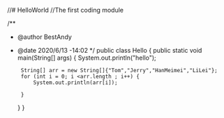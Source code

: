 //# HelloWorld
//The first coding module


/**
 * @author BestAndy
 * @date 2020/6/13 -14:02
 */
public class Hello {
    public static void main(String[] args) {
        System.out.println("hello");

        String[] arr = new String[]{"Tom","Jerry","HanMeimei","LiLei"};
        for (int i = 0; i <arr.length ; i++) {
            System.out.println(arr[i]);

        }
    }
}

